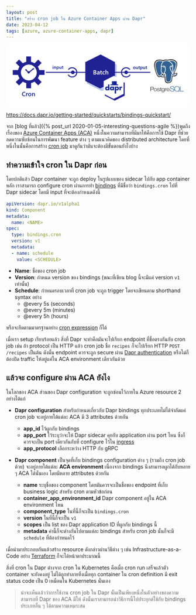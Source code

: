 ```yaml
---
layout: post
title: "สร้าง cron job ใน Azure Container Apps ผ่าน Dapr"
date: 2023-04-12
tags: [azure, azure-container-apps, dapr]
---
```


![Dapr cron bindings](/assets/2023-04-12-dapr-cron-bindings.png)

<https://docs.dapr.io/getting-started/quickstarts/bindings-quickstart/>

จาก [blog ที่แล้ว]({% post_url 2020-01-05-interesting-questions-agile %})พูดถึงเรื่องของ [Azure Container Apps (ACA)](https://learn.microsoft.com/en-us/azure/container-apps/overview) หนึ่งในความสามารถที่มีมาให้คือการใช้ Dapr ที่ช่วยลดความซับซ้อนในการพัฒนา feature ต่าง ๆ ตามแนวคิดของ distributed architecture โดยที่หนึ่งในนั้นคือการสร้าง [cron job](https://docs.dapr.io/reference/components-reference/supported-bindings/cron/) มาดูกันว่ามันจะต้องมีขั้นตอนยังไงบ้าง

## ทำความเข้าใจ cron ใน Dapr ก่อน
โดยปกติแล้ว Dapr container จะถูก deploy ในรูปแบบของ sidecar ไปกับ app container หลัก เราสามารถ configure cron ผ่านการทำ [bindings](https://docs.dapr.io/developing-applications/building-blocks/bindings/bindings-overview/) ที่มีชื่อว่า `bindings.cron` ไปที่ Dapr sidecar โดยมี input ที่จะต้องกำหนดดังนี้

```yaml
apiVersion: dapr.io/v1alpha1
kind: Component
metadata:
  name: <NAME>
spec:
  type: bindings.cron
  version: v1
  metadata:
  - name: schedule
    value: <SCHEDULE>
```

- **Name**: ชื่อของ cron job
- **Version**: กำหนด version ของ bindings (ขณะที่เขียน blog นี้จะมีแค่ version `v1` เท่านั้น)
- **Schedule**: กำหนดรอบเวลาที่ cron job จะถูก trigger โดยจะเขียนตาม shorthand syntax อย่าง
  - @every 5s (seconds)
  - @every 5m (minutes)
  - @every 5h (hours)

หรือจะยึดตามมาตรฐานอย่าง [cron expression](https://en.wikipedia.org/wiki/Cron) ก็ได้  

เมื่อเรา setup เรียบร้อยแล้ว สิ่งที่ Dapr จะทำคือมันจะไปเรียก endpoint ที่ชื่อตรงกันกับ cron job เช่น ถ้า protocol เป็น HTTP แล้ว cron job ชื่อ `recipes` ก็จะไปเรียก HTTP `POST /recipes` เป็นต้น ดังนั้น endpoint ควรจะถูก secure ผ่าน [Dapr authentication](https://docs.dapr.io/operations/security/oauth/) หรือไม่ก็ต้องปิด traffic ให้อยู่แค่ใน ACA environment เดียวกันด้วย

<script src="https://gist.github.com/raksit31667/3cb53adb4050fa58c8ae620db7399dd6.js"></script>

## แล้วจะ configure ผ่าน ACA ยังไง
ในโลกของ ACA ส่วนของ Dapr configuration จะถูกซ่อนไว้ภายใน Azure resource 2 อย่างได้แก่

- **Dapr configuration** สำหรับกำหนดเกี่ยวกับ Dapr bindings ทุกประเภทไม่ได้จำกัดแค่ cron job จะอยู่ภายใต้แต่ละ ACA มี 3 attributes ด้วยกัน
  - **app_id** ไว้ผูกกับ bindings
  - **app_port** ไว้ระบุว่าจะให้ Dapr sidecar คุยกับ application ผ่าน port ไหน ซึ่งก็ควรจะเป็น port เดียวกันกับที่ configure ไว้ใน [ingress](https://learn.microsoft.com/en-us/azure/container-apps/ingress-overview)
  - **app_protocol** เลือกระหว่าง HTTP กับ gRPC

- **Dapr component** เป็นจุดที่เก็บ bindings configuration ต่าง ๆ (รวมถึง cron job ด้วย) จะอยู่ภายใต้แต่ละ **ACA environment** เนื่องจาก bindings นึงสามารถผูกได้กับหลาย ๆ ACA ได้นั่นเอง โดยมีหลาย attributes ด้วยกัน
  - **name** ระบุชื่อของ component โดยมันควรจะเป็นชื่อของ endpoint ที่เก็บ business logic สำหรับ cron ตามหัวข้อก่อน
  - **container_app_environment_id** Dapr component อยู่ใน ACA environment ไหน
  - **component_type** ในที่นี้ก็จะเป็น `bindings.cron`
  - **version** ในที่นี้ก็จะเป็น `v1`
  - **scopes** เป็น list ของ Dapr application ID ที่ผูกกับ bindings นี้
  - **metadata** ค่านี้ก็จะต่างกันไปตามแต่ละ bindings สำหรับ cron job นั้นก็จะมี `schedule` ที่ต้องกำหนดไว้

เมื่อนำมาประกอบกันแล้วสร้าง resource ดังกล่าวผ่านวิธีต่าง ๆ เช่น Infrastructure-as-a-Code อย่าง [Terraform](https://www.terraform.io/) ก็จะได้หน้าตาประมาณนี้

<script src="https://gist.github.com/raksit31667/6bae83dbc2447abbef8883f134cb5cfe.js"></script>

สิ่งที่ cron ใน Dapr ต่างจาก cron ใน Kubernetes คือเมื่อ cron run เสร็จแล้วตัว container จะยังคงอยู่ ไม่ได้ถูกทำลายทิ้งเมื่อทุก container ใน cron definition มี exit status code เป็น 0 เหมือนใน Kubernetes นั่นเอง

> น่าจะเห็นแล้วว่าการใช้งาน cron job ใน Dapr นั้นเป็นเพียงหนึ่งในตัวอย่างของความสามารถที่ Dapr ของ ACA มีให้ ดังนั้นเราสามารถนำวิธีการนี้ไปประยุกต์ใช้กับ bindings ประเภทอื่น ๆ ได้ตามความเหมาะสม
